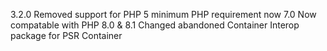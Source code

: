 3.2.0
Removed support for PHP 5 minimum PHP requirement now 7.0
Now compatable with PHP 8.0 & 8.1
Changed abandoned Container Interop package for PSR Container

